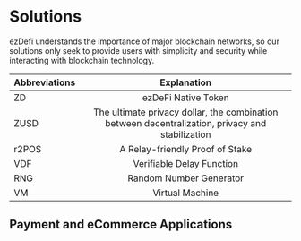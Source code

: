 # Solutions

ezDefi understands the importance of major blockchain networks, so our solutions only seek to provide users with simplicity and security while interacting with blockchain technology.

<!-- title: Appendix -->

| Abbreviations  | Explanation  |  
| ------------   | :-----------: |
| ZD  | ezDeFi Native Token |
| ZUSD  |The ultimate privacy dollar, the combination between decentralization, privacy and stabilization    |
| r2POS | A Relay-friendly Proof of Stake |
| VDF |  Verifiable Delay Function |
|RNG|	Random Number Generator|
|VM|	Virtual Machine|

## Payment and eCommerce Applications